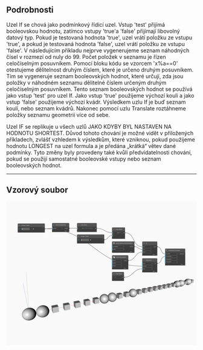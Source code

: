 ## Podrobnosti
Uzel If se chová jako podmínkový řídicí uzel. Vstup 'test' přijímá booleovskou hodnotu, zatímco vstupy 'true'a 'false' přijímají libovolný datový typ. Pokud je testovaná hodnota 'true', uzel vrátí položku ze vstupu 'true', a pokud je testovaná hodnota 'false', uzel vrátí položku ze vstupu 'false'. V následujícím příkladu nejprve vygenerujeme seznam náhodných čísel v rozmezí od nuly do 99. Počet položek v seznamu je řízen celočíselným posuvníkem. Pomocí bloku kódu se vzorcem 'x%a==0' otestujeme dělitelnost druhým číslem, které je určeno druhým posuvníkem. Tím se vygeneruje seznam booleovských hodnot, které určují, zda jsou položky v náhodném seznamu dělitelné číslem určeným druhým celočíselným posuvníkem. Tento seznam booleovských hodnot se používá jako vstup 'test' pro uzel If. Jako vstup 'true' použijeme výchozí kouli a jako vstup 'false' použijeme výchozí kvádr. Výsledkem uzlu If je buď seznam koulí, nebo seznam kvádrů. Nakonec pomocí uzlu Translate roztáhneme položky seznamu geometrií více od sebe.

Uzel IF se replikuje u všech uzlů JAKO KDYBY BYL NASTAVEN NA HODNOTU SHORTEST. Důvod tohoto chování je možné vidět v přiložených příkladech, zvlášť vzhledem k výsledkům, které vzniknou, pokud použijeme hodnotu LONGEST na uzel formula a je předána „krátká“ větev dané podmínky. Tyto změny byly provedeny také kvůli předvídatelnosti chování, pokud se použijí samostatné booleovské vstupy nebo seznam booleovských hodnot.
___
## Vzorový soubor

![If](./CoreNodeModels.Logic.RefactoredIf_img.jpg)

